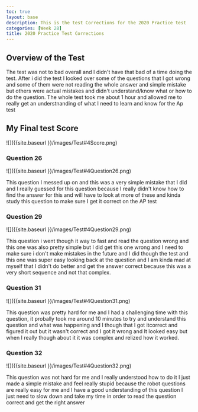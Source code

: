 ```yaml
---
toc: true
layout: base
description: This is the test Corrections for the 2020 Practice test
categories: [Week 28]
title: 2020 Practice Test Corrections
---
```


## Overview of the Test

The test was not to bad overall and I didn't have that bad of a time doing the test. After i did the test I looked over some of the questions that I got wrong and some of them were not reading the whole answer and simple mistake but others were actual mistakes and didn't understand/know what or how to do the question. The whole test took me about 1 hour and allowed me to really get an understnanding of what I need to learn and know for the Ap test

## My Final test Score

![]({{site.baseurl }}/images/Test#4Score.png)

### Question 26

![]({{site.baseurl }}/images/Test#4Question26.png)

This question I messed up on and this was a very simple mistake that I did and I really guessed for this question because I really didn't know how to find the answer for this and will have to look at more of these and kinda study this question to make sure I get it correct on the AP test

### Question 29

![]({{site.baseurl }}/images/Test#4Question29.png)

This question i went though it way to fast and read the question wrong and this one was also pretty simple but I did get this one wrong and I need to make sure i don't make mistakes in the future and I did though the test and this one was super easy looking back at the question and I am kinda mad at myself that I didn't do better and get the answer correct because this was a very short sequence and not that complex.

### Question 31

![]({{site.baseurl }}/images/Test#4Question31.png)

This question was pretty hard for me and I had a challenging time with this question, it probally took me around 10 minutes to try and understand this question and what was happening and I though that I got itcorrect and figured it out but it wasn't correct and I got it wrong and It looked easy but when I really though about it it was complex and relized how it worked.

### Question 32

![]({{site.baseurl }}/images/Test#4Question32.png)

This question was not hard for me and I really understood how to do it I just made a simple mistake and feel really stupid because the robot questions are really easy for me and I have a good understanding of this question I just need to slow down and take my time in order to read the question correct and get the right answer
